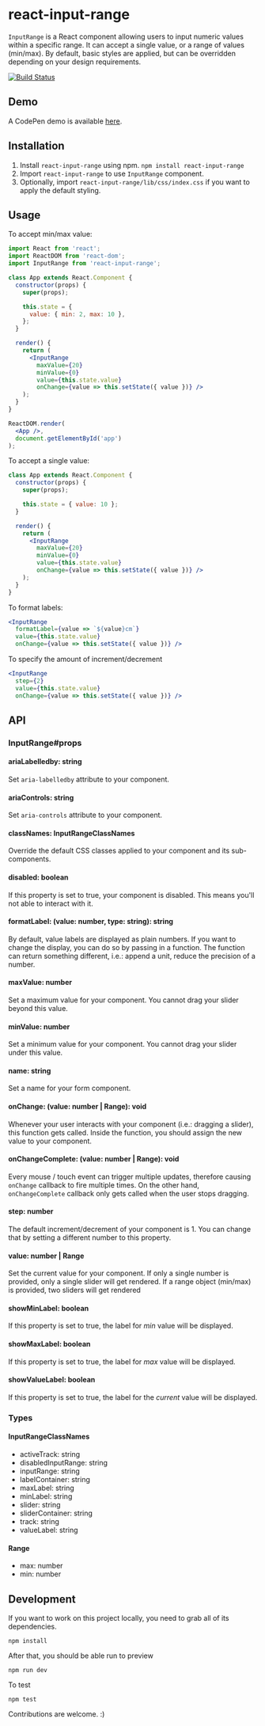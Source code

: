 # react-input-range

`InputRange` is a React component allowing users to input numeric values within a specific range. It can accept a single value, or a range of values (min/max). By default, basic styles are applied, but can be overridden depending on your design requirements.

[![Build Status](https://travis-ci.org/davidchin/react-input-range.svg?branch=master)](https://travis-ci.org/davidchin/react-input-range)

## Demo
A CodePen demo is available [here](http://codepen.io/davidchin/full/GpNvqw/).

## Installation

1. Install `react-input-range` using npm. `npm install react-input-range`
2. Import `react-input-range` to use `InputRange` component.
3. Optionally, import `react-input-range/lib/css/index.css` if you want to apply the default styling.

## Usage

To accept min/max value:
```jsx
import React from 'react';
import ReactDOM from 'react-dom';
import InputRange from 'react-input-range';

class App extends React.Component {
  constructor(props) {
    super(props);

    this.state = {
      value: { min: 2, max: 10 },
    };
  }

  render() {
    return (
      <InputRange
        maxValue={20}
        minValue={0}
        value={this.state.value}
        onChange={value => this.setState({ value })} />
    );
  }
}

ReactDOM.render(
  <App />,
  document.getElementById('app')
);
```

To accept a single value:
```jsx
class App extends React.Component {
  constructor(props) {
    super(props);

    this.state = { value: 10 };
  }

  render() {
    return (
      <InputRange
        maxValue={20}
        minValue={0}
        value={this.state.value}
        onChange={value => this.setState({ value })} />
    );
  }
}
```

To format labels:
```jsx
<InputRange
  formatLabel={value => `${value}cm`}
  value={this.state.value}
  onChange={value => this.setState({ value })} />
```

To specify the amount of increment/decrement
```jsx
<InputRange
  step={2}
  value={this.state.value}
  onChange={value => this.setState({ value })} />
```

## API

### InputRange#props

#### ariaLabelledby: string

Set `aria-labelledby` attribute to your component.

#### ariaControls: string

Set `aria-controls` attribute to your component.

#### classNames: InputRangeClassNames

Override the default CSS classes applied to your component and its sub-components.

#### disabled: boolean

If this property is set to true, your component is disabled. This means you'll not able to interact with it.

#### formatLabel: (value: number, type: string): string

By default, value labels are displayed as plain numbers. If you want to change the display, you can do so by passing in a function. The function can return something different, i.e.: append a unit, reduce the precision of a number.

#### maxValue: number

Set a maximum value for your component. You cannot drag your slider beyond this value.

#### minValue: number

Set a minimum value for your component. You cannot drag your slider under this value.

#### name: string

Set a name for your form component.

#### onChange: (value: number | Range): void

Whenever your user interacts with your component (i.e.: dragging a slider), this function gets called. Inside the function, you should assign the new value to your component.

#### onChangeComplete: (value: number | Range): void

Every mouse / touch event can trigger multiple updates, therefore causing `onChange` callback to fire multiple times. On the other hand, `onChangeComplete` callback only gets called when the user stops dragging.

#### step: number

The default increment/decrement of your component is 1. You can change that by setting a different number to this property.

#### value: number | Range

Set the current value for your component. If only a single number is provided, only a single slider will get rendered. If a range object (min/max) is provided, two sliders will get rendered

#### showMinLabel: boolean

If this property is set to true, the label for *min* value will be displayed.

#### showMaxLabel: boolean

If this property is set to true, the label for *max* value will be displayed.

#### showValueLabel: boolean

If this property is set to true, the label for the *current* value will be displayed.

### Types

#### InputRangeClassNames
* activeTrack: string
* disabledInputRange: string
* inputRange: string
* labelContainer: string
* maxLabel: string
* minLabel: string
* slider: string
* sliderContainer: string
* track: string
* valueLabel: string

#### Range
* max: number
* min: number

## Development

If you want to work on this project locally, you need to grab all of its dependencies.
```
npm install
```

After that, you should be able run to preview
```
npm run dev
```

To test
```
npm test
```

Contributions are welcome. :)
